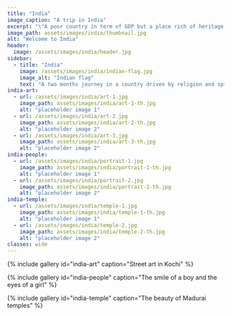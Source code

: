```yaml
---
title: "India"
image_caption: "A trip in India"
excerpt: "\"A poor country in term of GDP but a place rich of heritage and people.\""
image_path: assets/images/india/thumbnail.jpg
alt: "Welcome to India"
header:
  image: /assets/images/india/header.jpg
sidebar:
  - title: "India"
    image: /assets/images/india/indian-flag.jpg
    image_alt: "Indian flag"
    text: "A two months journey in a country driven by religion and spirituality, where every single day was a new adventure."
india-art:
  - url: /assets/images/india/art-1.jpg
    image_path: assets/images/india/art-1-th.jpg
    alt: "placeholder image 1"
  - url: /assets/images/india/art-2.jpg
    image_path: assets/images/india/art-2-th.jpg
    alt: "placeholder image 2"
  - url: /assets/images/india/art-3.jpg
    image_path: assets/images/india/art-3-th.jpg
    alt: "placeholder image 2"
india-people:
  - url: /assets/images/india/portrait-1.jpg
    image_path: assets/images/india/portrait-1-th.jpg
    alt: "placeholder image 1"
  - url: /assets/images/india/portrait-2.jpg
    image_path: assets/images/india/portrait-2-th.jpg
    alt: "placeholder image 2"
india-temple:
  - url: /assets/images/india/temple-1.jpg
    image_path: assets/images/india/temple-1-th.jpg
    alt: "placeholder image 1"
  - url: /assets/images/india/temple-2.jpg
    image_path: assets/images/india/temple-2-th.jpg
    alt: "placeholder image 2"
classes: wide
---
```


{% include gallery id="india-art" caption="Street art in Kochi" %}

{% include gallery id="india-people" caption="The smile of a boy and the eyes of a girl" %}

{% include gallery id="india-temple" caption="The beauty of Madurai temples" %}
